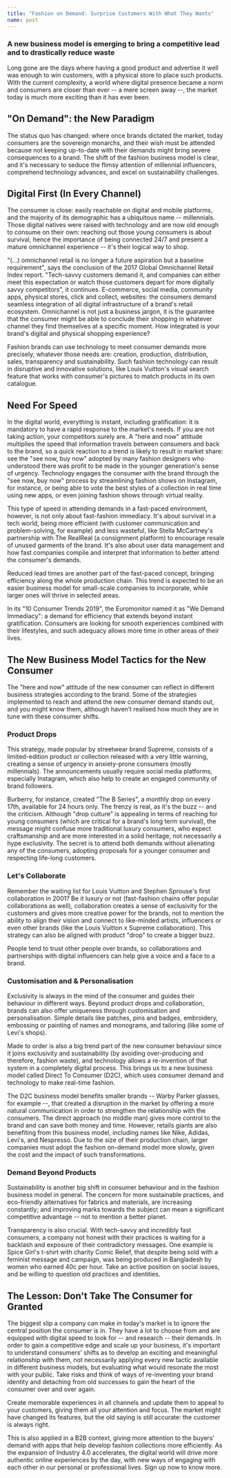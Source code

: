 ```yaml
---
title: "Fashion on Demand: Surprise Customers With What They Wants"
name: post
---
```


### A new business model is emerging to bring a competitive lead and to drastically reduce waste
Long gone are the days where having a good product and advertise it well was enough to win customers, with a physical store to place such products. With the current complexity, a world where digital presence became a norm and consumers are closer than ever -- a mere screen away --,  the market today is much more exciting than it has ever been.

## "On Demand": the New Paradigm
The status quo has changed: where once brands dictated the market, today consumers are the sovereign monarchs, and their wish must be attended because not keeping up-to-date with their demands might bring severe consequences to a brand. The shift of the fashion business model is clear, and it's necessary to seduce the flimsy attention of millennial influencers, comprehend technology advances, and excel on sustainability challenges.

## Digital First (In Every Channel)
The consumer is close: easily reachable on digital and mobile platforms, and the majority of its demographic has a ubiquitous name -- millennials. Those digital natives were raised with technology and are now old enough to consume on their own: reaching out those young consumers is about survival, hence the importance of being connected 24/7 and present a mature omnichannel experience -- it's their logical way to shop.

"(...) omnichannel retail is no longer a future aspiration but a baseline requirement", says the conclusion of the 2017 Global Omnichannel Retail Index report. "Tech-savvy customers demand it, and companies can either meet this expectation or watch those customers depart for more digitally savvy competitors", it continues. E-commerce, social media, community apps, physical stores, click and collect, websites: the consumers demand seamless integration of all digital infrastructure of a brand's retail ecosystem. Omnichannel is not just a business jargon, it is the guarantee that the consumer might be able to conclude their shopping in whatever channel they find themselves at a specific moment. How integrated is your brand's digital and physical shopping experience?

Fashion brands can use technology to meet consumer demands more precisely, whatever those needs are: creation, production, distribution, sales, transparency and sustainability. Such fashion technology can result in disruptive and innovative solutions, like Louis Vuitton's visual search feature that works with consumer's pictures to match products in its own catalogue.

## Need For Speed

In the digital world, everything is instant, including gratification: it is mandatory to have a rapid response to the market's needs. If you are not taking action, your competitors surely are. A "here and now" attitude multiplies the speed that information travels between consumers and back to the brand, so a quick reaction to a trend is likely to result in market share: see the "see now, buy now" adopted by many fashion designers who understood there was profit to be made in the younger generation's sense of urgency. Technology engages the consumer with the brand through the "see now, buy now" process by streamlining fashion shows on Instagram, for instance, or being able to vote the best styles of a collection in real time using new apps, or even joining fashion shows through virtual reality.

This type of speed in attending demands in a fast-paced environment, however, is not only about fast-fashion immediacy. It's about survival in a tech world, being more efficient (with customer communication and problem-solving, for example) and less wasteful, like Stella McCartney's partnership with The RealReal (a consignment platform) to encourage resale of unused garments of the brand. It's also about user data management and how fast companies compile and interpret that information to better attend the consumer's demands.

Reduced lead times are another part of the fast-paced concept, bringing efficiency along the whole production chain. This trend is expected to be an easier business model for small-scale companies to incorporate, while larger ones will thrive in selected areas.

In its "10 Consumer Trends 2019", the Euromonitor named it as "We Demand Immediacy": a demand for efficiency that extends beyond instant gratification. Consumers are looking for smooth experiences combined with their lifestyles, and such adequacy allows more time in other areas of their lives.

## The New Business Model Tactics for the New Consumer

The "here and now" attitude of the new consumer can reflect in different business strategies according to the brand. Some of the strategies implemented to reach and attend the new consumer demand stands out, and you might know them, although haven’t realised how much they are in tune with these consumer shifts.

### Product Drops

This strategy, made popular by streetwear brand Supreme, consists of a limited-edition product or collection released with a very little warning, creating a sense of urgency in anxiety-prone consumers (mostly millennials). The announcements usually require social media platforms, especially Instagram, which also help to create an engaged community of brand followers.

Burberry, for instance, created "The B Series", a monthly drop on every 17th, available for 24 hours only. The frenzy is real, as it's the buzz -- and the criticism. Although "drop culture" is appealing in terms of reaching for young consumers (which are critical for a brand's long term survival), the message might confuse more traditional luxury consumers, who expect craftsmanship and are more interested in a solid heritage, not necessarily a hype exclusivity. The secret is to attend both demands without alienating any of the consumers, adopting proposals for a younger consumer and respecting life-long customers.

### Let's Collaborate

Remember the waiting list for Louis Vuitton and Stephen Sprouse's first collaboration in 2001? Be it luxury or not (fast-fashion chains offer popular collaborations as well), collaboration creates a sense of exclusivity for the customers and gives more creative power for the brands, not to mention the ability to align their vision and connect to like-minded artists, influencers or even other brands (like the Louis Vuitton x Supreme collaboration). This strategy can also be aligned with product "drop" to create a bigger buzz.

People tend to trust other people over brands, so collaborations and partnerships with digital influencers can help give a voice and a face to a brand.

### Customisation and & Personalisation

Exclusivity is always in the mind of the consumer and guides their behaviour in different ways. Beyond product drops and collaboration, brands can also offer uniqueness through customisation and personalisation. Simple details like patches, pins and badges, embroidery, embossing or painting of names and monograms, and tailoring (like some of Levi's shops).

Made to order is also a big trend part of the new consumer behaviour since it joins exclusivity and sustainability (by avoiding over-producing and therefore, fashion waste), and technology allows a re-invention of that system in a completely digital process. This brings us to a new business model called Direct To Consumer (D2C), which uses consumer demand and technology to make real-time fashion.

The D2C business model benefits smaller brands -- Warby Parker glasses, for example --, that created a disruption in the market by offering a more natural communication in order to strengthen the relationship with the consumers. The direct approach (no middle man) gives more control to the brand and can save both money and time. However, retails giants are also benefiting from this business model, including names like Nike, Adidas, Levi's, and Nespresso. Due to the size of their production chain, larger companies must adopt the fashion on-demand model more slowly, given the cost and the impact of such transformations.

### Demand Beyond Products

Sustainability is another big shift in consumer behaviour and in the fashion business model in general. The concern for more sustainable practices, and eco-friendly alternatives for fabrics and materials, are increasing constantly; and improving marks towards the subject can mean a significant competitive advantage -- not to mention a better planet.


Transparency is also crucial. With tech-savvy and incredibly fast consumers, a company not honest with their practices is waiting for a backlash and exposure of their contradictory messages. One example is Spice Girl's t-shirt with charity Comic Relief, that despite being sold with a feminist message and campaign, was being produced in Bangladesh by women who earned 40c per hour. Take an active position on social issues, and be willing to question old practices and identities.

## The Lesson: Don't Take The Consumer for Granted

The biggest slip a company can make in today's market is to ignore the central position the consumer is in. They have a lot to choose from and are equipped with digital speed to look for -- and research -- their demands. In order to gain a competitive edge and scale up your business, it's important to understand consumers' shifts as to develop an exciting and meaningful relationship with them, not necessarily applying every new tactic available in different business models, but evaluating what would resonate the most with your public. Take risks and think of ways of re-inventing your brand identity and detaching from old successes to gain the heart of the consumer over and over again.

Create memorable experiences in all channels and update them to appeal to your customers, giving them all your attention and focus. The market might have changed its features, but the old saying is still accurate: the customer is always right.

This is also applied in a B2B context, giving more attention to the buyers' demand with apps that help develop fashion collections more efficiently. As the expansion of Industry 4.0 accelerates, the digital world will drive more authentic online experiences by the day, with new ways of engaging with each other in our personal or professional lives. Sign up now to know more.


